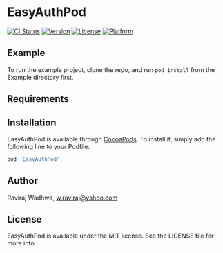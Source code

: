 # EasyAuthPod

[![CI Status](https://img.shields.io/travis/w.raviraj@yahoo.com/EasyAuthPod.svg?style=flat)](https://travis-ci.org/w.raviraj@yahoo.com/EasyAuthPod)
[![Version](https://img.shields.io/cocoapods/v/EasyAuthPod.svg?style=flat)](https://cocoapods.org/pods/EasyAuthPod)
[![License](https://img.shields.io/cocoapods/l/EasyAuthPod.svg?style=flat)](https://cocoapods.org/pods/EasyAuthPod)
[![Platform](https://img.shields.io/cocoapods/p/EasyAuthPod.svg?style=flat)](https://cocoapods.org/pods/EasyAuthPod)

## Example

To run the example project, clone the repo, and run `pod install` from the Example directory first.

## Requirements

## Installation

EasyAuthPod is available through [CocoaPods](https://cocoapods.org). To install
it, simply add the following line to your Podfile:

```ruby
pod 'EasyAuthPod'
```

## Author

Raviraj Wadhwa, w.raviraj@yahoo.com

## License

EasyAuthPod is available under the MIT license. See the LICENSE file for more info.
